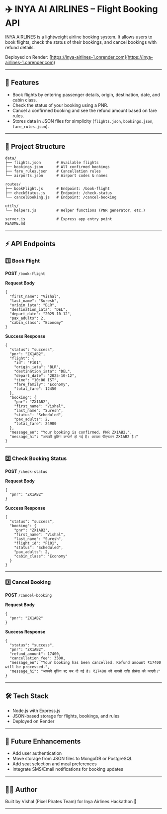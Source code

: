 # ✈️ INYA AI AIRLINES – Flight Booking API

INYA AIRLINES is a lightweight airline booking system. It allows users to book flights, check the status of their bookings, and cancel bookings with refund details.

Deployed on Render: [https://inya-airlines-1.onrender.com](https://inya-airlines-1.onrender.com)

---

## 🚀 Features

* Book flights by entering passenger details, origin, destination, date, and cabin class.
* Check the status of your booking using a PNR.
* Cancel a confirmed booking and see the refund amount based on fare rules.
* Stores data in JSON files for simplicity (`flights.json`, `bookings.json`, `fare_rules.json`).

---

## 📂 Project Structure

```
data/
├── flights.json       # Available flights
├── bookings.json      # All confirmed bookings
├── fare_rules.json    # Cancellation rules
└── airports.json      # Airport codes & names

routes/
├── bookFlight.js      # Endpoint: /book-flight
├── checkStatus.js     # Endpoint: /check-status
└── cancelBooking.js   # Endpoint: /cancel-booking

utils/
└── helpers.js         # Helper functions (PNR generator, etc.)

server.js              # Express app entry point
README.md
```

---

## ⚡ API Endpoints

### 1️⃣ Book Flight

**POST** `/book-flight`

**Request Body**

```
{
  "first_name": "Vishal",
  "last_name": "Suresh",
  "origin_iata": "BLR",
  "destination_iata": "DEL",
  "depart_date": "2025-10-12",
  "pax_adults": 2,
  "cabin_class": "Economy"
}
```

**Success Response**

```
{
  "status": "success",
  "pnr": "ZX1AB2",
  "flight": {
    "id": "F101",
    "origin_iata": "BLR",
    "destination_iata": "DEL",
    "depart_date": "2025-10-12",
    "time": "10:00 IST",
    "fare_family": "Economy",
    "total_fare": 12450
  },
  "booking": {
    "pnr": "ZX1AB2",
    "first_name": "Vishal",
    "last_name": "Suresh",
    "status": "Scheduled",
    "pax_adults": 2,
    "total_fare": 24900
  },
  "message_en": "Your booking is confirmed. PNR ZX1AB2.",
  "message_hi": "आपकी बुकिंग कन्फ़र्म हो गई है। आपका पीएनआर ZX1AB2 है।"
}
```

---

### 2️⃣ Check Booking Status

**POST** `/check-status`

**Request Body**

```
{
  "pnr": "ZX1AB2"
}
```

**Success Response**

```
{
  "status": "success",
  "booking": {
    "pnr": "ZX1AB2",
    "first_name": "Vishal",
    "last_name": "Suresh",
    "flight_id": "F101",
    "status": "Scheduled",
    "pax_adults": 2,
    "cabin_class": "Economy"
  }
}
```

---

### 3️⃣ Cancel Booking

**POST** `/cancel-booking`

**Request Body**

```
{
  "pnr": "ZX1AB2"
}
```

**Success Response**

```
{
  "status": "success",
  "pnr": "ZX1AB2",
  "refund_amount": 17400,
  "cancellation_fee": 3500,
  "message_en": "Your booking has been cancelled. Refund amount ₹17400 will be processed.",
  "message_hi": "आपकी बुकिंग रद्द कर दी गई है। ₹17400 की वापसी राशि प्रोसेस की जाएगी।"
}
```

---

## 🛠️ Tech Stack

* Node.js with Express.js
* JSON-based storage for flights, bookings, and rules
* Deployed on Render

---

## 📌 Future Enhancements

* Add user authentication
* Move storage from JSON files to MongoDB or PostgreSQL
* Add seat selection and meal preferences
* Integrate SMS/Email notifications for booking updates

---

## 👨‍💻 Author

Built by Vishal (Pixel Pirates Team) for Inya Airlines Hackathon 🚀

---

